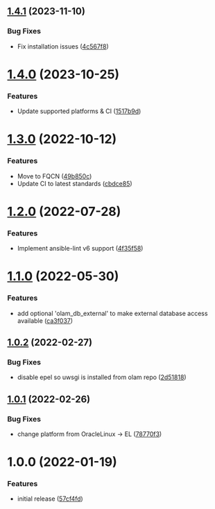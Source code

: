 ## [1.4.1](https://github.com/de-it-krachten/ansible-role-olam/compare/v1.4.0...v1.4.1) (2023-11-10)


### Bug Fixes

* Fix installation issues ([4c567f8](https://github.com/de-it-krachten/ansible-role-olam/commit/4c567f8dfb9345d48abf53ab174d340c9829e10a))

# [1.4.0](https://github.com/de-it-krachten/ansible-role-olam/compare/v1.3.0...v1.4.0) (2023-10-25)


### Features

* Update supported platforms & CI ([1517b9d](https://github.com/de-it-krachten/ansible-role-olam/commit/1517b9dece1be249bbb78ffa463a3ab7511528b0))

# [1.3.0](https://github.com/de-it-krachten/ansible-role-olam/compare/v1.2.0...v1.3.0) (2022-10-12)


### Features

* Move to FQCN ([49b850c](https://github.com/de-it-krachten/ansible-role-olam/commit/49b850c14c3ba4fd4492cbb47b3894dc50ecbe7f))
* Update CI to latest standards ([cbdce85](https://github.com/de-it-krachten/ansible-role-olam/commit/cbdce85c1c69d2c5a4688510b584572d95b834e7))

# [1.2.0](https://github.com/de-it-krachten/ansible-role-olam/compare/v1.1.0...v1.2.0) (2022-07-28)


### Features

* Implement ansible-lint v6 support ([4f35f58](https://github.com/de-it-krachten/ansible-role-olam/commit/4f35f58e8767145c0ef4feed7118d96b7cbae70c))

# [1.1.0](https://github.com/de-it-krachten/ansible-role-olam/compare/v1.0.2...v1.1.0) (2022-05-30)


### Features

* add optional 'olam_db_external' to make external database access available ([ca3f037](https://github.com/de-it-krachten/ansible-role-olam/commit/ca3f0370a72ab8298d1f8a9c18e48368e92174f5))

## [1.0.2](https://github.com/de-it-krachten/ansible-role-olam/compare/v1.0.1...v1.0.2) (2022-02-27)


### Bug Fixes

* disable epel so uwsgi is installed from olam repo ([2d51818](https://github.com/de-it-krachten/ansible-role-olam/commit/2d5181829c773ef5a40280ba4e3cd03a5506f4f6))

## [1.0.1](https://github.com/de-it-krachten/ansible-role-olam/compare/v1.0.0...v1.0.1) (2022-02-26)


### Bug Fixes

* change platform from OracleLinux -> EL ([78770f3](https://github.com/de-it-krachten/ansible-role-olam/commit/78770f3d97e9c5ef5a544fcbbed488a9ef877a42))

# 1.0.0 (2022-01-19)


### Features

* initial release ([57cf4fd](https://github.com/de-it-krachten/ansible-role-olam/commit/57cf4fda5c7b5ec76db6a9aee75b207268f66795))
